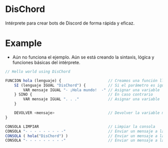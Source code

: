 # DisChord
Intérprete para crear bots de Discord de forma rápida y eficaz.

# Example
- Aún no funciona el ejemplo. Aún se está creando la sintaxis, lógica y funciones básicas del intérprete.

```ts
// Hello world using DisChord

FUNCION hola (lenguaje) {                     // Creamos una función llamada "hola" con un parámetro llamado "lenguaje".
    SI (lenguaje IGUAL "DisChord") {          // Si el parámetro es igual a "DisChord"
        VAR mensaje IGUAL "- ¡Hola mundo!  -" // Asignar una variable
    } SINO {                                  // En caso contrario
        VAR mensaje IGUAL ". . ."             // Asignar una variable
    }

    DEVOLVER <mensaje>                        // Devolver la variable mensaje
}

CONSOLA LIMPIAR                               // Limpiar la consola
CONSOLA "- - - - - - - - -"                   // Enviar un mensaje a la consola
CONSOLA ( hola("DisChord") )                  // Enviar un mensaje a la consola (La llamada a la función "hola" en este caso)
CONSOLA "- - - - - - - - -"                   // Enviar un mensaje a la consola
```